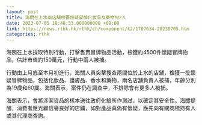```yaml
---
layout: post
title: 海關在上水兩店舖檢獲懷疑冒牌化妝品及藥物拘2人
date: 2023-07-05 18:48:33.000000000 +08:00
link: https://news.rthk.hk/rthk/ch/component/k2/1707634-20230705.htm
categories: rthk
---
```


海關在上水採取特別行動，打擊售賣冒牌物品活動，檢獲約4500件懷疑冒牌物品，估計市值約150萬元，行動中兩人被捕。

行動由上月底至本月初進行，海關人員突擊搜查兩間位於上水的店舖，檢獲一批懷疑冒牌物品，包括化妝品、護膚品、香水和藥物，兩名店舖負責人被捕，年齡分別為19歲和60歲。海關表示，案件仍在調查中，不排除會有更多人被捕。

海關表示，會將涉案貨品的樣本送往政府化驗所作測試，以確定其安全性。海關提醒，消費者應光顧信譽良好的店鋪，如對產品真偽有懷疑，應先向有關商標持有人或其代理商查詢。
